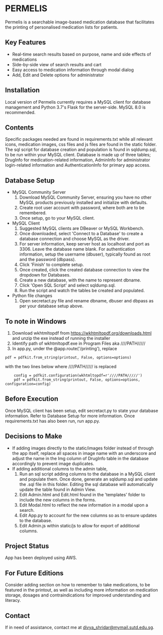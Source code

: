 # PERMELIS
Permelis is a searchable image-based medication database that facilitates the printing of personalised medication lists for patients.

## Key Features
* Real-time search results based on purpose, name and side effects of medications
* Side-by-side view of search results and cart
* Easy access to medication information through modal dialog
* Add, Edit and Delete options for administrator

## Installation
Local version of Permelis currently requires a MySQL client for database management and Python 3.7's Flask for the server-side. MySQL 8.0 is recommended.

## Contents
Specific packages needed are found in requirements.txt while all relevant icons, medication images, css files and js files are found in the static folder. The sql script for database creation and population is found in sqldump.sql, to be run within your MySQL client. Database is made up of three tables; DrugInfo for medication-related information, AdminInfo for administrator login-related information and AuthenticationInfo for primary app access.

## Database Setup
* MySQL Community Server
    1. Download MySQL Community Server, ensuring you have no other MySQL products previously installed and initialize with defaults.
    2. Create root user account with password, where both are to be remembered.
    3. Once setup, go to your MySQL client.
* MySQL Client
    1. Suggested MySQL clients are DBeaver or MySQL Workbench.
    2. Once downloaded, select 'Connect to a Database' to create a database connection and choose MySQL as the driver. 
    3. For server information, keep server host as localhost and port as 3306. Leave the database name blank. For authentication information, setup the username (dbuser), typically found as root and the password (dbpass).
    4. Click 'Finish' to complete setup.
    5. Once created, click the created database connection to view the dropdown for Databases.
    6. Create a new database, with the name to represent dbname.
    7. Click 'Open SQL Script' and select sqldump.sql.
    8. Run the script and watch the tables be created and populated.
* Python file changes
    1. Open secretact.py file and rename dbname, dbuser and dbpass as per your database setup above.

## To note in Windows 
1. Download wkhtmltopdf from https://wkhtmltopdf.org/downloads.html and unzip the exe instead of running the installer
2. Identify path of wkhtmltopdf.exe in Program Files aka ////PATH/////
3. In app.py, under the @app.route('/printing'), replace 
~~~
pdf = pdfkit.from_string(printout, False, options=options) 
~~~
with the two lines below where ////PATH///// is replaced
~~~
    config = pdfkit.configuration(wkhtmltopdf=r'////PATH/////')
    pdf = pdfkit.from_string(printout, False, options=options, configuration=config)
~~~

## Before Execution
Once MySQL client has been setup, edit secretact.py to state your database information. Refer to Database Setup for more information. Once requirements.txt has also been run, run app.py.

## Decisions to Make
* If adding images directly to the static/images folder instead of through the app itself, replace all spaces in image name with an underscore and adjust the name in the Img column of DrugInfo table in the database accordingly to prevent image duplicates.
* If adding additional columns to the admin table, 
    1. Run an sql script adding columns to the database in a MySQL client and populate them. Once done, generate an sqldump.sql and update the .sql file in this folder. Editing the sql database will automatically update the table found in Admin View.
    2. Edit Admin.html and Edit.html found in the 'templates' folder to include the new columns in the forms.
    3. Edit Modal.html to reflect the new information in a modal upon a search.
    4. Edit App.py to account for the new columns so as to ensure updates to the database.
    5. Edit Admin.js within static/js to allow for export of additional columns. 

## Project Status
App has been deployed using AWS.

## For Future Editions
Consider adding section on how to remember to take medications, to be featured in the printout, as well as including more information on medication storage, dosages and contraindications for improved understanding and literacy.

## Contact
If in need of assistance, contact me at divya_shridar@mymail.sutd.edu.sg.